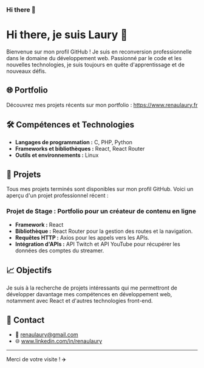 ### Hi there 👋

# Hi there, je suis Laury 👋

Bienvenue sur mon profil GitHub ! Je suis en reconversion professionnelle dans le domaine du développement web. Passionné par le code et les nouvelles technologies, je suis toujours en quête d'apprentissage et de nouveaux défis.

## 🌐 Portfolio

Découvrez mes projets récents sur mon portfolio : https://www.renaulaury.fr

## 🛠️ Compétences et Technologies

- **Langages de programmation :** C, PHP, Python
- **Frameworks et bibliothèques :** React, React Router
- **Outils et environnements :** Linux

## 📂 Projets

Tous mes projets terminés sont disponibles sur mon profil GitHub. Voici un aperçu d'un projet professionnel récent :

### Projet de Stage : Portfolio pour un créateur de contenu en ligne

- **Framework :** React
- **Bibliothèque :** React Router pour la gestion des routes et la navigation.
- **Requêtes HTTP :** Axios pour les appels vers les APIs.
- **Intégration d'APIs :** API Twitch et API YouTube pour récupérer les données des comptes du streamer.

## 📈 Objectifs

Je suis à la recherche de projets intéressants qui me permettront de développer davantage mes compétences en développement web, notamment avec React et d'autres technologies front-end.

## 🤝 Contact

- 📧 renaulaury@gmail.com
- 🌐 www.linkedin.com/in/renaulaury

---

Merci de votre visite ! ✈️



